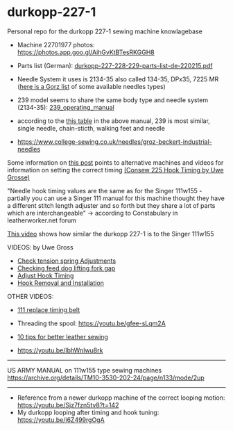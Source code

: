 # durkopp-227-1
Personal repo for the durkopp 227-1 sewing machine knowlagebase


- Machine 22701977 photos: https://photos.app.goo.gl/AihGvKtBTesRKGGH8
- Parts list (German): [durkopp-227-228-229-parts-list-de-220215.pdf](https://github.com/opensourcemanufacturing/durkopp-227-1/blob/main/durkopp-227-228-229-parts-list-de-220215.pdf)
- Needle System it uses is 2134-35 also called 134-35, DPx35, 7225 MR ([here is a Gorz list](https://www.thethreadexchange.com/miva/merchant.mvc?Screen=CTGY&Category_Code=NDL-134-35) of some available needles types)

- 239 model seems to share the same body type and needle system (2134-35): [239_operating_manual](https://github.com/opensourcemanufacturing/durkopp-227-1/blob/main/Durkopp_B_238_239_245_249_372_380_541_DE_EN_operating_manual.pdf)
- according to the [this table](https://github.com/opensourcemanufacturing/durkopp-227-1/blob/main/durkopp-model-features-differences-table-238-239-241-245-249-372-376-380-541.png) in the above manual, 239 is most similar, single needle, chain-sticth, walking feet and needle
- https://www.college-sewing.co.uk/needles/groz-beckert-industrial-needles

Some information on [this post](https://leatherworker.net/forum/topic/95297-durkopp-adler-239-125-missing-oil-pan-timing/) points to alternative machines and videos for information on setting the correct timing [(Consew 225 Hook Timing by Uwe Grosse)](https://www.youtube.com/watch?v=1wNBPX8i524) 

"Needle hook timing values are the same as for the Singer 111w155 - partially you can use a Singer 111 manual for this machine thought they have a different stitch length adjuster and so forth but they share a lot of parts which are interchangeable" -> according to Constabulary in leatherworker.net forum

[This video](https://youtu.be/K1XJ3wqW_VI) shows how similar the durkopp 227-1 is to the Singer 111w155 

VIDEOS: by Uwe Gross
- [Check tension spring Adjustments](https://youtu.be/XicwSGPaYiA)
- [Checking feed dog lifting fork gap](https://www.youtube.com/watch?v=jFEsf6N76ig)
- [Adjust Hook Timing](https://www.youtube.com/watch?v=1wNBPX8i524) 
- [Hook Removal and Installation](https://youtu.be/CfkGrz3OugA)


OTHER VIDEOS:
- [111 replace timing belt](https://www.youtube.com/watch?v=TIxQViDgL1c)

- Threading the spool: https://youtu.be/gfee-sLqm2A
- [10 tips for better leather sewing](https://youtu.be/iQQrgG_etoQ)
- https://youtu.be/lbhWnIwu8rk

----

US ARMY MANUAL on 111w155 type sewing machines  https://archive.org/details/TM10-3530-202-24/page/n133/mode/2up

----

- Reference from a newer durkopp machine of the correct looping motion: https://youtu.be/Sjz7fzn5tv8?t=142
- My durkopp looping after timing and hook tuning: https://youtu.be/j6Z499rgOgA


